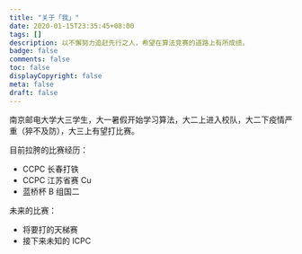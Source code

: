 ```yaml
---
title: "关于「我」"
date: 2020-01-15T23:35:45+08:00
tags: []
description: 以不懈努力追赶先行之人，希望在算法竞赛的道路上有所成绩。
badge: false
comments: false
toc: false
displayCopyright: false
meta: false
draft: false
---
```


南京邮电大学大三学生，大一暑假开始学习算法，大二上进入校队，大二下疫情严重（猝不及防），大三上有望打比赛。

目前拉胯的比赛经历：

+ CCPC 长春打铁
+ CCPC 江苏省赛 Cu
+ 蓝桥杯 B 组国二

未来的比赛：

+ 将要打的天梯赛
+ 接下来未知的 ICPC